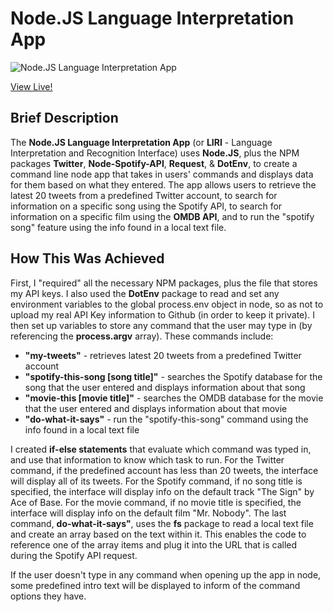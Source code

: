 # Node.JS Language Interpretation App

![Node.JS Language Interpretation App](assets/images/liri_app_screenshot.png)

 [View Live!](https://bereznd1.github.io/liri-node-app/liri.js) 


## Brief Description

The **Node.JS Language Interpretation App** (or **LIRI** - Language Interpretation and Recognition Interface) uses **Node.JS**, plus the NPM packages **Twitter**, **Node-Spotify-API**, **Request**, & **DotEnv**, to create a command line node app that takes in users' commands and displays data for them based on what they entered. The app allows users to retrieve the latest 20 tweets from a predefined Twitter account, to search for information on a specific song using the Spotify API, to search for information on a specific film using the **OMDB API**, and to run the "spotify song" feature using the info found in a local text file.

## How This Was Achieved
First, I "required" all the necessary NPM packages, plus the file that stores my API keys. I also used the **DotEnv** package to read and set any environment variables to the global process.env object in node, so as not to upload my real API Key information to Github (in order to keep it private). I then set up variables to store any command that the user may type in (by referencing the **process.argv** array). These commands include: 

* **"my-tweets"** - retrieves latest 20 tweets from a predefined Twitter account
* **"spotify-this-song [song title]"** - searches the Spotify database for the song that the user entered and displays information about that song
* **"movie-this [movie title]"** - searches the OMDB database for the movie that the user entered and displays information about that movie
* **"do-what-it-says"** - run the "spotify-this-song" command using the info found in a local text file

I created **if-else statements** that evaluate which command was typed in, and use that information to know which task to run. For the Twitter command, if the predefined account has less than 20 tweets, the interface will display all of its tweets. For the Spotify command, if no song title is specified, the interface will display info on the default track "The Sign" by Ace of Base. For the movie command, if no movie title is specified, the interface will display info on the default film "Mr. Nobody". The last command, **do-what-it-says"**, uses the **fs** package to read a local text file and create an array based on the text within it. This enables the code to reference one of the array items and plug it into the URL that is called during the Spotify API request. 

If the user doesn't type in any command when opening up the app in node, some predefined intro text will be displayed to inform of the command options they have.